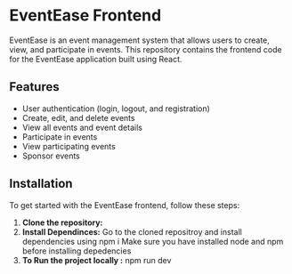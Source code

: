 # EventEase Frontend

EventEase is an event management system that allows users to create, view, and participate in events. This repository contains the frontend code for the EventEase application built using React.

## Features

- User authentication (login, logout, and registration)
- Create, edit, and delete events
- View all events and event details
- Participate in events
- View participating events
- Sponsor events

## Installation

To get started with the EventEase frontend, follow these steps:

1. **Clone the repository:**
2. **Install Dependinces:**
   Go to the cloned repositroy and install dependencies using
   npm i
   Make sure you have installed node and npm before installing depedencies
3. **To Run the project locally :**
   npm run dev
